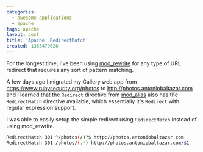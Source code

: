 ```yaml
---
categories:
  - awesome-applications
  - apache
tags: apache
layout: post
title: 'Apache: RedirectMatch'
created: 1363479626
---
```


For the longest time, I've been using <a href="https://httpd.apache.org/docs/current/mod/mod_rewrite.html" target="_blank">mod_rewrite</a> for any type of URL redirect that requires any sort of pattern matching.

A few days ago I migrated my Gallery web app from https://www.rubysecurity.org/photos to http://photos.antoniobaltazar.com and I learned that the `Redirect` directive from <a href="https://httpd.apache.org/docs/2.4/mod/mod_alias.html" target="_blank">mod_alias</a> also has the `RedirectMatch` directive available, which essentially it's `Redirect` with regular expression support.

I was able to easily setup the simple redirect using `RedirectMatch` instead of using mod_rewrite.

```bash
RedirectMatch 301 ^/photos(/)?$ http://photos.antoniobaltazar.com
RedirectMatch 301 /photos/(.*) http://photos.antoniobaltazar.com/$1
```
